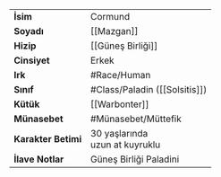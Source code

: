 |  |  |  
|---|---|  
| **İsim** | Cormund|  
| **Soyadı** | [[Mazgan]]|  
| **Hizip** | [[Güneş Birliği]]|  
| **Cinsiyet** | Erkek|  
| **Irk** | #Race/Human|  
| **Sınıf** | #Class/Paladin ([[Solsitis]])|  
| **Kütük** | [[Warbonter]]|  
| **Münasebet** | #Münasebet/Müttefik|  
| **Karakter Betimi** | 30 yaşlarında<br>uzun at kuyruklu|  
| **İlave Notlar** | Güneş Birliği Paladini|  
